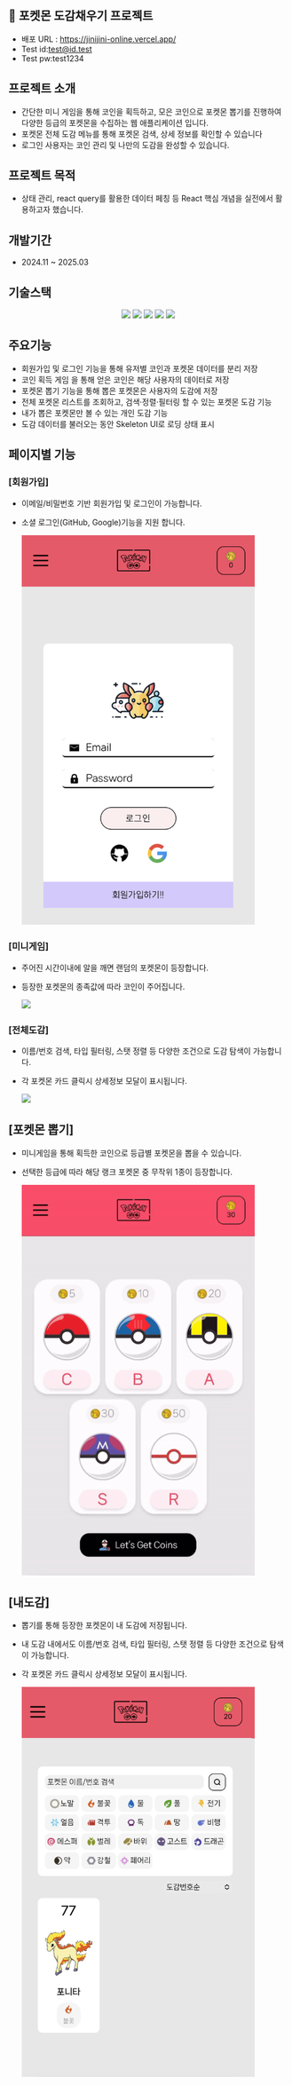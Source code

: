 ## 🍔 포켓몬 도감채우기 프로젝트

- 배포 URL : https://jinijini-online.vercel.app/
- Test id:test@id.test
- Test pw:test1234


## 프로젝트 소개

- 간단한 미니 게임을 통해 코인을 획득하고, 모은 코인으로 포켓몬 뽑기를 진행하여 다양한 등급의 포켓몬을 수집하는 웹 애플리케이션 입니다.
- 포켓몬 전체 도감 메뉴를 통해 포켓몬 검색, 상세 정보를 확인할 수 있습니다
- 로그인 사용자는 코인 관리 및 나만의 도감을 완성할 수 있습니다.

## 프로젝트 목적

- 상태 관리, react query를 활용한 데이터 페칭 등 React 핵심 개념을 실전에서 활용하고자 했습니다.


## 개발기간

- 2024.11 ~ 2025.03

## 기술스택

<p align="center">
  <img src="https://img.shields.io/badge/Next.js-000000?style=for-the-badge&logo=nextdotjs&logoColor=white"/>
  <img src="https://img.shields.io/badge/React_Context-61DAFB?style=for-the-badge&logo=react&logoColor=white"/>
  <img src="https://img.shields.io/badge/ReactQuery-FF4154?style=for-the-badge&logo=reactquery&logoColor=white"/>
  <img src="https://img.shields.io/badge/TailwindCSS-06B6D4?style=for-the-badge&logo=tailwindcss&logoColor=white"/>
  <img src="https://img.shields.io/badge/Firebase-FFCA28?style=for-the-badge&logo=firebase&logoColor=black"/>
</p>

## 주요기능

- 회원가입 및 로그인 기능을 통해 유저별 코인과 포켓몬 데이터를 분리 저장
- 코인 획득 게임 을 통해 얻은 코인은 해당 사용자의 데이터로 저장
- 포켓몬 뽑기 기능을 통해 뽑은 포켓몬은 사용자의 도감에 저장
- 전체 포켓몬 리스트를 조회하고, 검색·정렬·필터링 할 수 있는 포켓몬 도감 기능
- 내가 뽑은 포켓몬만 볼 수 있는 개인 도감 기능
- 도감 데이터를 불러오는 동안 Skeleton UI로 로딩 상태 표시

## 페이지별 기능

### [회원가입]

- 이메일/비밀번호 기반 회원가입 및 로그인이 가능합니다.
- 소셜 로그인(GitHub, Google)기능을 지원 합니다.

  <img src="./public/img/singup_page.png" width="420"/>

### [미니게임]

- 주어진 시간이내에 알을 깨면 랜덤의 포켓몬이 등장합니다.
- 등장한 포켓몬의 종족값에 따라 코인이 주어집니다.

  <img src="./public/img/game_page.gif" width="420"/>

### [전체도감]

- 이름/번호 검색, 타입 필터링, 스탯 정렬 등 다양한 조건으로 도감 탐색이 가능합니다.
- 각 포켓몬 카드 클릭시 상세정보 모달이 표시됩니다.

  <img src="./public/img/book_page.gif" width="420"/>

## [포켓몬 뽑기]

- 미니게임을 통해 획득한 코인으로 등급별 포켓몬을 뽑을 수 있습니다.
- 선택한 등급에 따라 해당 랭크 포켓몬 중 무작위 1종이 등장합니다.

  <img src="./public/img/gacha_page.gif" width="420"/>

## [내도감]

- 뽑기를 통해 등장한 포켓몬이 내 도감에 저장됩니다.
- 내 도감 내에서도 이름/번호 검색, 타입 필터링, 스탯 정렬 등 다양한 조건으로 탐색이 가능합니다.
- 각 포켓몬 카드 클릭시 상세정보 모달이 표시됩니다.

  <img src="./public/img/mybook_page.png" width="420"/>
